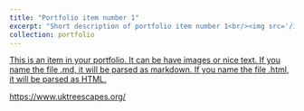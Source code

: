 ```yaml
---
title: "Portfolio item number 1"
excerpt: "Short description of portfolio item number 1<br/><img src='/images/500x300.png'>"
collection: portfolio
---
```


[This is an item in your portfolio. It can be have images or nice text. If you name the file .md, it will be parsed as markdown. If you name the file .html, it will be parsed as HTML.](https://www.uktreescapes.org/) 

https://www.uktreescapes.org/
